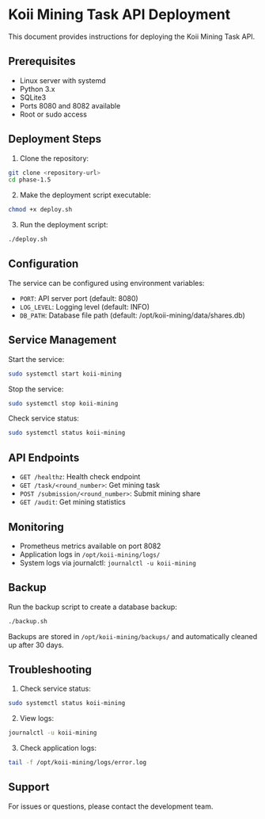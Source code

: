 # Koii Mining Task API Deployment

This document provides instructions for deploying the Koii Mining Task API.

## Prerequisites

- Linux server with systemd
- Python 3.x
- SQLite3
- Ports 8080 and 8082 available
- Root or sudo access

## Deployment Steps

1. Clone the repository:
```bash
git clone <repository-url>
cd phase-1.5
```

2. Make the deployment script executable:
```bash
chmod +x deploy.sh
```

3. Run the deployment script:
```bash
./deploy.sh
```

## Configuration

The service can be configured using environment variables:

- `PORT`: API server port (default: 8080)
- `LOG_LEVEL`: Logging level (default: INFO)
- `DB_PATH`: Database file path (default: /opt/koii-mining/data/shares.db)

## Service Management

Start the service:
```bash
sudo systemctl start koii-mining
```

Stop the service:
```bash
sudo systemctl stop koii-mining
```

Check service status:
```bash
sudo systemctl status koii-mining
```

## API Endpoints

- `GET /healthz`: Health check endpoint
- `GET /task/<round_number>`: Get mining task
- `POST /submission/<round_number>`: Submit mining share
- `GET /audit`: Get mining statistics

## Monitoring

- Prometheus metrics available on port 8082
- Application logs in `/opt/koii-mining/logs/`
- System logs via journalctl: `journalctl -u koii-mining`

## Backup

Run the backup script to create a database backup:
```bash
./backup.sh
```

Backups are stored in `/opt/koii-mining/backups/` and automatically cleaned up after 30 days.

## Troubleshooting

1. Check service status:
```bash
sudo systemctl status koii-mining
```

2. View logs:
```bash
journalctl -u koii-mining
```

3. Check application logs:
```bash
tail -f /opt/koii-mining/logs/error.log
```

## Support

For issues or questions, please contact the development team. 